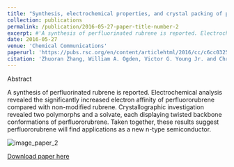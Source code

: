 ```yaml
---
title: "Synthesis, electrochemical properties, and crystal packing of perfluororubrene"
collection: publications
permalink: /publication/2016-05-27-paper-title-number-2
excerpt: #'A synthesis of perfluorinated rubrene is reported. Electrochemical analysis revealed the significantly increased electron affinity of perfluororubrene compared with non-modified rubrene. Crystallographic investigation revealed two polymorphs and a solvate, each displaying twisted backbone conformations of perfluororubrene. Taken together, these results suggest perfluororubrene will find applications as a new n-type semiconductor.'
date: 2016-05-27
venue: 'Chemical Communications'
paperurl: 'https://pubs.rsc.org/en/content/articlehtml/2016/cc/c6cc03259a'
citation: 'Zhuoran Zhang, William A. Ogden, Victor G. Young Jr. and Christopher J. Douglas &quot;Synthesis, electrochemical properties, and crystal packing of perfluororubrene&quot; <i>Chem. Commun.</i> <strong>2016</strong>, <i>52</i>, 8127-8130.'
---
```

Abstract

A synthesis of perfluorinated rubrene is reported. Electrochemical analysis revealed the significantly increased electron affinity of perfluororubrene compared with non-modified rubrene. Crystallographic investigation revealed two polymorphs and a solvate, each displaying twisted backbone conformations of perfluororubrene. Taken together, these results suggest perfluororubrene will find applications as a new n-type semiconductor.

![image_paper_2](https://pubs.rsc.org/en/Image/Get?imageInfo.ImageType=GA&imageInfo.ImageIdentifier.ManuscriptID=C6CC03259A&imageInfo.ImageIdentifier.Year=2016)

[Download paper here](https://github.com/zhuoranzhang-ryan/website/files/paper2.pdf)

